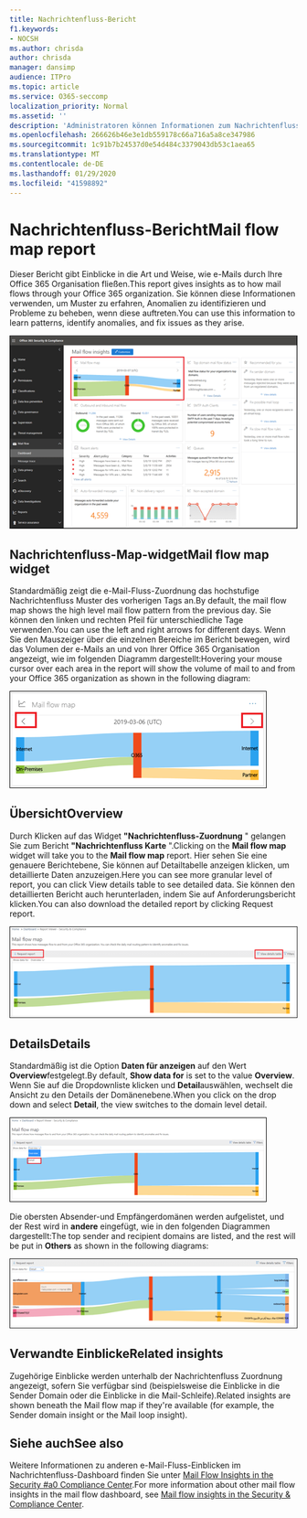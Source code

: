 ```yaml
---
title: Nachrichtenfluss-Bericht
f1.keywords:
- NOCSH
ms.author: chrisda
author: chrisda
manager: dansimp
audience: ITPro
ms.topic: article
ms.service: O365-seccomp
localization_priority: Normal
ms.assetid: ''
description: 'Administratoren können Informationen zum Nachrichtenfluss-Zuordnungsbericht im Nachrichtenfluss-Dashboard im Security #a0 Compliance Center erhalten.'
ms.openlocfilehash: 266626b46e3e1db559178c66a716a5a8ce347986
ms.sourcegitcommit: 1c91b7b24537d0e54d484c3379043db53c1aea65
ms.translationtype: MT
ms.contentlocale: de-DE
ms.lasthandoff: 01/29/2020
ms.locfileid: "41598892"
---
```

# <a name="mail-flow-map-report"></a><span data-ttu-id="17160-103">Nachrichtenfluss-Bericht</span><span class="sxs-lookup"><span data-stu-id="17160-103">Mail flow map report</span></span>

<span data-ttu-id="17160-104">Dieser Bericht gibt Einblicke in die Art und Weise, wie e-Mails durch Ihre Office 365 Organisation fließen.</span><span class="sxs-lookup"><span data-stu-id="17160-104">This report gives insights as to how mail flows through your Office 365 organization.</span></span> <span data-ttu-id="17160-105">Sie können diese Informationen verwenden, um Muster zu erfahren, Anomalien zu identifizieren und Probleme zu beheben, wenn diese auftreten.</span><span class="sxs-lookup"><span data-stu-id="17160-105">You can use this information to learn patterns, identify anomalies, and fix issues as they arise.</span></span>

![Der Nachrichtenfluss-Zuordnungsbericht im Nachrichtenfluss-Dashboard im Security #a0 Compliance Center](../media/mail-flow-map-selected.png)

## <a name="mail-flow-map-widget"></a><span data-ttu-id="17160-107">Nachrichtenfluss-Map-widget</span><span class="sxs-lookup"><span data-stu-id="17160-107">Mail flow map widget</span></span>

<span data-ttu-id="17160-108">Standardmäßig zeigt die e-Mail-Fluss-Zuordnung das hochstufige Nachrichtenfluss Muster des vorherigen Tags an.</span><span class="sxs-lookup"><span data-stu-id="17160-108">By default, the mail flow map shows the high level mail flow pattern from the previous day.</span></span> <span data-ttu-id="17160-109">Sie können den linken und rechten Pfeil für unterschiedliche Tage verwenden.</span><span class="sxs-lookup"><span data-stu-id="17160-109">You can use the left and right arrows for different days.</span></span> <span data-ttu-id="17160-110">Wenn Sie den Mauszeiger über die einzelnen Bereiche im Bericht bewegen, wird das Volumen der e-Mails an und von Ihrer Office 365 Organisation angezeigt, wie im folgenden Diagramm dargestellt:</span><span class="sxs-lookup"><span data-stu-id="17160-110">Hovering your mouse cursor over each area in the report will show the volume of mail to and from your Office 365 organization as shown in the following diagram:</span></span>

![Pfeile Links und rechts im Nachrichtenfluss-Map-widget](../media/mail-flow-map-widget.png)

## <a name="overview"></a><span data-ttu-id="17160-112">Übersicht</span><span class="sxs-lookup"><span data-stu-id="17160-112">Overview</span></span>

<span data-ttu-id="17160-113">Durch Klicken auf das Widget **"Nachrichtenfluss-Zuordnung** " gelangen Sie zum Bericht **"Nachrichtenfluss Karte** ".</span><span class="sxs-lookup"><span data-stu-id="17160-113">Clicking on the **Mail flow map** widget will take you to the **Mail flow map** report.</span></span> <span data-ttu-id="17160-114">Hier sehen Sie eine genauere Berichtebene, Sie können auf Detailtabelle anzeigen klicken, um detaillierte Daten anzuzeigen.</span><span class="sxs-lookup"><span data-stu-id="17160-114">Here you can see more granular level of report, you can click View details table to see detailed data.</span></span> <span data-ttu-id="17160-115">Sie können den detaillierten Bericht auch herunterladen, indem Sie auf Anforderungsbericht klicken.</span><span class="sxs-lookup"><span data-stu-id="17160-115">You can also download the detailed report by clicking Request report.</span></span>

![Übersichtsansicht im Bericht "Nachrichtenfluss Übersicht"](../media/mail-flow-map-overview.png)

## <a name="details"></a><span data-ttu-id="17160-117">Details</span><span class="sxs-lookup"><span data-stu-id="17160-117">Details</span></span>

<span data-ttu-id="17160-118">Standardmäßig ist die Option **Daten für anzeigen** auf den Wert **Overview**festgelegt.</span><span class="sxs-lookup"><span data-stu-id="17160-118">By default, **Show data for** is set to the value **Overview**.</span></span> <span data-ttu-id="17160-119">Wenn Sie auf die Dropdownliste klicken und **Detail**auswählen, wechselt die Ansicht zu den Details der Domänenebene.</span><span class="sxs-lookup"><span data-stu-id="17160-119">When you click on the drop down and select **Detail**, the view switches to the domain level detail.</span></span>

![Wählen Sie Detail in Show Data for in Overview View im Nachrichtenfluss-Zuordnungsbericht aus.](../media/mail-flow-map-select-detail.png)

<span data-ttu-id="17160-121">Die obersten Absender-und Empfängerdomänen werden aufgelistet, und der Rest wird in **andere** eingefügt, wie in den folgenden Diagrammen dargestellt:</span><span class="sxs-lookup"><span data-stu-id="17160-121">The top sender and recipient domains are listed, and the rest will be put in **Others** as shown in the following diagrams:</span></span>

![Detailansicht im Nachrichtenfluss-Zuordnungsbericht](../media/mail-flow-map-detail.png)

## <a name="related-insights"></a><span data-ttu-id="17160-123">Verwandte Einblicke</span><span class="sxs-lookup"><span data-stu-id="17160-123">Related insights</span></span>

<span data-ttu-id="17160-124">Zugehörige Einblicke werden unterhalb der Nachrichtenfluss Zuordnung angezeigt, sofern Sie verfügbar sind (beispielsweise die Einblicke in die Sender Domain oder die Einblicke in die Mail-Schleife).</span><span class="sxs-lookup"><span data-stu-id="17160-124">Related insights are shown beneath the Mail flow map if they're available (for example, the Sender domain insight or the Mail loop insight).</span></span>

## <a name="see-also"></a><span data-ttu-id="17160-125">Siehe auch</span><span class="sxs-lookup"><span data-stu-id="17160-125">See also</span></span>

<span data-ttu-id="17160-126">Weitere Informationen zu anderen e-Mail-Fluss-Einblicken im Nachrichtenfluss-Dashboard finden Sie unter [Mail Flow Insights in the Security #a0 Compliance Center](mail-flow-insights-v2.md).</span><span class="sxs-lookup"><span data-stu-id="17160-126">For more information about other mail flow insights in the mail flow dashboard, see [Mail flow insights in the Security & Compliance Center](mail-flow-insights-v2.md).</span></span>